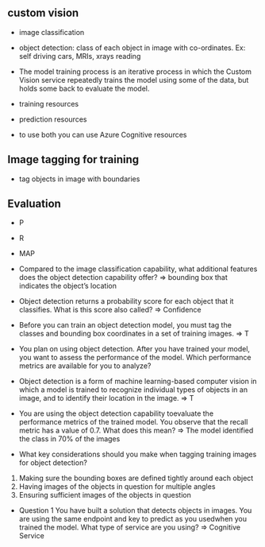 custom vision
-----------------
- image classification
- object detection: class of each object in image with co-ordinates. Ex: self driving cars, MRIs, xrays reading 
- The model training process is an iterative process in which the Custom Vision service repeatedly trains the model using some of the data, but holds some back to evaluate the model.

- training resources
- prediction resources
- to use both you can use Azure Cognitive resources

Image tagging for training
---------------------------

- tag objects in image with boundaries

Evaluation
----------

- P
- R
- MAP


- Compared to the image classification capability, what additional features does the object detection capability offer? =>  bounding box that indicates the object’s location
- Object detection returns a probability score for each object that it classifies. What is this score also called? => Confidence
- Before you can train an object detection model, you must tag the classes and bounding box coordinates in a set of training images. => T
- You plan on using object detection. After you have trained your model, you want to assess the performance of the model. Which performance metrics are available for you to analyze?
- Object detection is a form of machine learning-based computer vision in which a model is trained to recognize individual types of objects in an image, and to identify their location in the image. => T
- You are using the object detection capability toevaluate the performance metrics of the trained model. You observe that the recall metric has a value of 0.7. What does this mean? => The model identified the class in 70% of the images 
- What key considerations should you make when tagging training images for object detection?
1) Making sure the bounding boxes are defined tightly around each object
2) Having images of the objects in question for multiple angles
3) Ensuring sufficient images of the objects in question  
- Question 1
You have built a solution that detects objects in images. You are using the same endpoint and key to predict as you usedwhen you trained the model. What type of service are you using? => Cognitive Service
